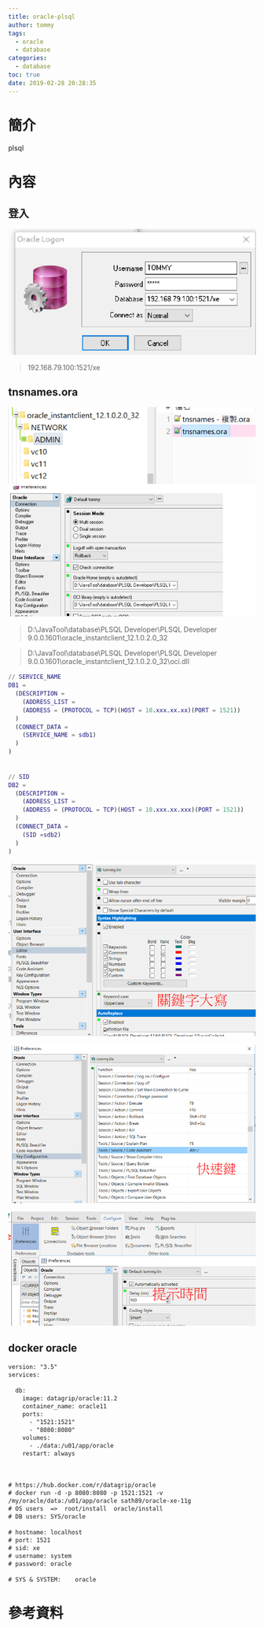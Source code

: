 ```yaml
---
title: oracle-plsql
author: tommy
tags:
  - oracle
  - database
categories:
  - database
toc: true
date: 2019-02-28 20:28:35
---
```


# 簡介

plsql

<!--more-->
# 內容

## 登入
![登入](oracle-plsql/20190228202601.png)

> 192.168.79.100:1521/xe

## tnsnames.ora
![登入](oracle-plsql/20190228203336.png)

> D:\JavaTool\database\PLSQL Developer\PLSQL Developer 9.0.0.1601\oracle_instantclient_12.1.0.2.0_32

> D:\JavaTool\database\PLSQL Developer\PLSQL Developer 9.0.0.1601\oracle_instantclient_12.1.0.2.0_32\oci.dll



```m
// SERVICE_NAME
DB1 =
  (DESCRIPTION =
    (ADDRESS_LIST =
    (ADDRESS = (PROTOCOL = TCP)(HOST = 10.xxx.xx.xx)(PORT = 1521))
  )
  (CONNECT_DATA =
    (SERVICE_NAME = sdb1)
  )
)


// SID
DB2 =
  (DESCRIPTION =
    (ADDRESS_LIST =
    (ADDRESS = (PROTOCOL = TCP)(HOST = 10.xxx.xx.xxx)(PORT = 1521))
  )
  (CONNECT_DATA =
    (SID =sdb2)
  )
)
```



![登入](oracle-plsql/20190307084726.png)

![登入](oracle-plsql/20190307084429.png)

![登入](oracle-plsql/20190307082316.png)

## docker oracle

```docker
version: "3.5"
services:

  db:
    image: datagrip/oracle:11.2
    container_name: oracle11
    ports:
      - "1521:1521"
      - "8080:8080"
    volumes:
      - ./data:/u01/app/oracle
    restart: always

    
    
# https://hub.docker.com/r/datagrip/oracle
# docker run -d -p 8080:8080 -p 1521:1521 -v /my/oracle/data:/u01/app/oracle sath89/oracle-xe-11g
# OS users  =>  root/install  oracle/install
# DB users: SYS/oracle

# hostname: localhost
# port: 1521
# sid: xe
# username: system
# password: oracle

# SYS & SYSTEM:    oracle
```


# 參考資料


